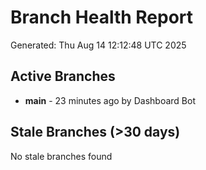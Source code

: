 # Branch Health Report
Generated: Thu Aug 14 12:12:48 UTC 2025

## Active Branches
- **main** - 23 minutes ago by Dashboard Bot

## Stale Branches (>30 days)
No stale branches found
